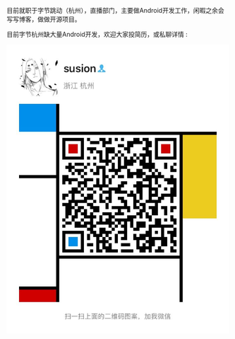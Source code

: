 目前就职于字节跳动（杭州），直播部门，主要做Android开发工作，闲暇之余会写写博客，做做开源项目。

目前字节杭州缺大量Android开发，欢迎大家投简历，或私聊详情 :

![](avatar.jpeg)



